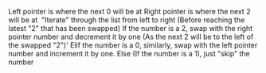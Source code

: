 Left pointer is where the next 0 will be at
Right pointer is where the next 2 will be at
​
"Iterate" through the list from left to right (Before reaching the latest "2" that has been swapped)
If the number is a 2, swap with the right pointer number and decrement it by one (As the next 2 will be to the left of the swapped "2")'
Elif the number is a 0, similarly, swap with the left pointer number and increment it by one.
Else (If the number is a 1), just "skip" the number
​